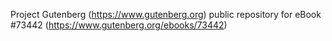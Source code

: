 Project Gutenberg (https://www.gutenberg.org) public repository for eBook #73442 (https://www.gutenberg.org/ebooks/73442)
